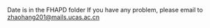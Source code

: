 
Date is in the FHAPD folder
If you have any problem, please email to zhaohang201@mails.ucas.ac.cn

